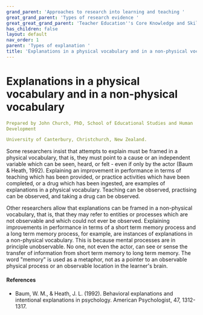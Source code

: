```yaml
---
grand_parent: 'Approaches to research into learning and teaching '
great_grand_parent: 'Types of research evidence '
great_great_grand_parent: 'Teacher Education''s Core Knowledge and Skills.'
has_children: false
layout: default
nav_order: 1
parent: 'Types of explanation '
title: 'Explanations in a physical vocabulary and in a non-physical vocabulary '
---
```

# Explanations in a physical vocabulary and in a non-physical vocabulary


```yaml
Prepared by John Church, PhD, School of Educational Studies and Human
Development

University of Canterbury, Christchurch, New Zealand.
```


Some researchers insist that attempts to explain must be framed in a
physical vocabulary, that is, they must point to a cause or an
independent variable which can be seen, heard, or felt - even if only by
the actor (Baum & Heath, 1992). Explaining an improvement in performance
in terms of teaching which has been provided, or practice activities
which have been completed, or a drug which has been ingested, are
examples of explanations in a physical vocabulary. Teaching can be
observed, practising can be observed, and taking a drug can be observed.

Other researchers allow that explanations can be framed in a
non-physical vocabulary, that is, that they may refer to entities or
processes which are not observable and which could not ever be observed.
Explaining improvements in performance in terms of a short term memory
process and a long term memory process, for example, are instances of
explanations in a non-physical vocabulary. This is because mental
processes are in principle unobservable. No one, not even the actor, can
see or sense the transfer of information from short term memory to long
term memory. The word "memory" is used as a metaphor, not as a pointer
to an observable physical process or an observable location in the
learner's brain.


#### References

-   Baum, W. M., & Heath, J. L. (1992). Behavioral explanations and
    intentional explanations in psychology. American Psychologist, 47,
    1312-1317.
